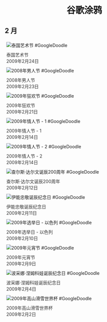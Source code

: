 
<h1 align="center"> 谷歌涂鸦 </h1>




## 2 月

<div class="image">


<img src="https://lh3.googleusercontent.com/A9YPi219UwDXtrW9InAzz6SMfQFbsY7XFDA0zTxJ4sKgMgQEo1z4CyJAOa4UPTYezwk-dgQHMa2p2paHsrz6AJH9lZi9wZ5qjclz4LY5=s660" alt="泰国艺术节 #GoogleDoodle" style="margin: 5px"/>
<div class="info" style="font-size: 14px; color:#333333; margin:5px"><div class="title">泰国艺术节</div><div class="date">2009年2月24日</div></div>

<img src="https://lh3.googleusercontent.com/y-0V-fH5xPsVLdx6a00z-r_zXGMg0ZTXOzOtRpcodk0lDrsuSp30P-G7VrN1GcoKnJwTJRqL2cXW68x8TFmmPjxKWNspGMCw4vVcaEan=s660" alt="2008年男人节 #GoogleDoodle" style="margin: 5px"/>
<div class="info" style="font-size: 14px; color:#333333; margin:5px"><div class="title">2008年男人节</div><div class="date">2009年2月23日</div></div>

<img src="https://lh3.googleusercontent.com/o05b3Yzl4hsjOUP34zF7cdsafSFAWirKXEUnD8ODkZHGsaOVg_iM2CQ2xwYBUWutD_InjPR_0wSUaXiUuuy4RR-ThhsR9Xx-eJ76iao=s660" alt="2009年狂欢节 #GoogleDoodle" style="margin: 5px"/>
<div class="info" style="font-size: 14px; color:#333333; margin:5px"><div class="title">2009年狂欢节</div><div class="date">2009年2月21日</div></div>

<img src="https://lh3.googleusercontent.com/M3aBinbPiUj5wT9szrknRCTGYrCNyk0i_gjmg1yGWQ5DjdfZ9QNu9QmuLxRyx3rIk7mR2c02YjqEfcivEktULouQ5XEU1ptnVITTjwM=s660" alt="2009年情人节 - 1 #GoogleDoodle" style="margin: 5px"/>
<div class="info" style="font-size: 14px; color:#333333; margin:5px"><div class="title">2009年情人节 - 1</div><div class="date">2009年2月14日</div></div>

<img src="//www.google.com/logos/2009/valentines09v2.gif" alt="2009年情人节 - 2 #GoogleDoodle" style="margin: 5px"/>
<div class="info" style="font-size: 14px; color:#333333; margin:5px"><div class="title">2009年情人节 - 2</div><div class="date">2009年2月14日</div></div>

<img src="https://lh3.googleusercontent.com/pFRlXLv4l9vEehpr_m1PyAgbqaz9TSJpNu37fEl2L-3x45T_rAtDq4zwg6iK2_ph2wP-dSYy3ZniMr8OdDnu1JC_cbb_MD-zg6hf7MMp=s660" alt="查尔斯·达尔文诞辰200周年 #GoogleDoodle" style="margin: 5px"/>
<div class="info" style="font-size: 14px; color:#333333; margin:5px"><div class="title">查尔斯·达尔文诞辰200周年</div><div class="date">2009年2月12日</div></div>

<img src="https://lh3.googleusercontent.com/6cXzXZIDIj1c5zXz2ESH2SaJwAQGi4MOVaqqXX22WDv_pFwp84S10vndtSVUKE3E3QzayaKJ_qA8ao1bgZX2DIarO8aPDOa6kyHWMOSt=s660" alt="伊能忠敬诞辰纪念日 #GoogleDoodle" style="margin: 5px"/>
<div class="info" style="font-size: 14px; color:#333333; margin:5px"><div class="title">伊能忠敬诞辰纪念日</div><div class="date">2009年2月11日</div></div>

<img src="//www.google.com/logos/2009/electionday09_il.gif" alt="2009年选举日 - 以色列 #GoogleDoodle" style="margin: 5px"/>
<div class="info" style="font-size: 14px; color:#333333; margin:5px"><div class="title">2009年选举日 - 以色列</div><div class="date">2009年2月10日</div></div>

<img src="https://lh3.googleusercontent.com/F93VMPQWNU638086Vse1_dtWkaYNdwFGxRy_qUL3BkRL5OMzK6Z4SxIgsCiLMlUpTEqCaRXf3KR6CBoM9qXAQ0er2eDrNZxqv68yNoffHA=s660" alt="2009年元宵节 #GoogleDoodle" style="margin: 5px"/>
<div class="info" style="font-size: 14px; color:#333333; margin:5px"><div class="title">2009年元宵节</div><div class="date">2009年2月9日</div></div>

<img src="https://lh3.googleusercontent.com/1iH_GWsDsP5Yv88SOpF4aAirt4kdtaTpW8FzELJ6s_2mExzBsiWnxMn2tWCWguJJcKcNYgy6BFbSFo7u6yWjJwKLQfGyjNnie9cglNXX=s660" alt="波采娜·涅姆科娃诞辰纪念日 #GoogleDoodle" style="margin: 5px"/>
<div class="info" style="font-size: 14px; color:#333333; margin:5px"><div class="title">波采娜·涅姆科娃诞辰纪念日</div><div class="date">2009年2月4日</div></div>

<img src="https://lh3.googleusercontent.com/AnuJPro4Gnaa5yZQZt9M8d3lC6INvqBdteYaRyK8kdwXawOVnG00rZ0jFPmb-0pm0sLMY4mt_qWnnKdPpZWmiCkWtKj5nAit2upbeHI=s660" alt="2009年高山滑雪世界杯 #GoogleDoodle" style="margin: 5px"/>
<div class="info" style="font-size: 14px; color:#333333; margin:5px"><div class="title">2009年高山滑雪世界杯</div><div class="date">2009年2月2日</div></div>

</div>









